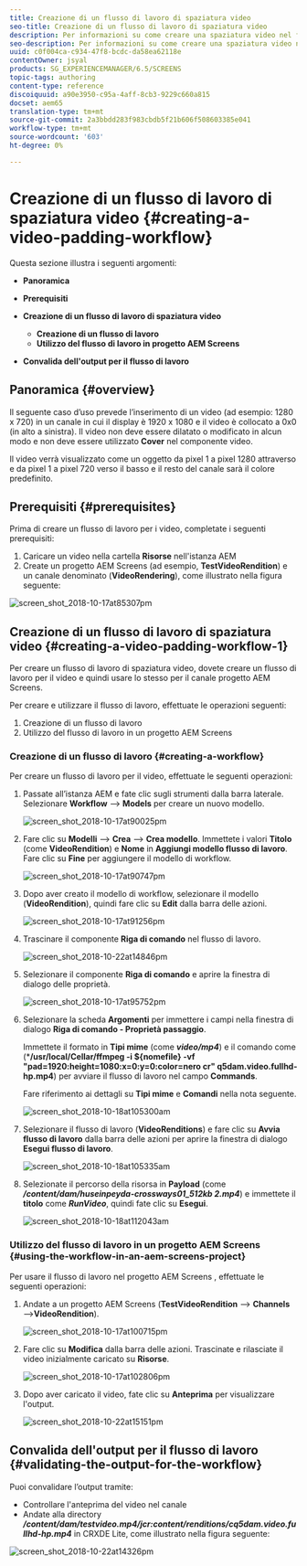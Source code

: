 ```yaml
---
title: Creazione di un flusso di lavoro di spaziatura video
seo-title: Creazione di un flusso di lavoro di spaziatura video
description: Per informazioni su come creare una spaziatura video nel flusso di lavoro per le risorse, seguite questa pagina.
seo-description: Per informazioni su come creare una spaziatura video nel flusso di lavoro per le risorse, seguite questa pagina.
uuid: c0f004ca-c934-47f8-bcdc-da58ea62118e
contentOwner: jsyal
products: SG_EXPERIENCEMANAGER/6.5/SCREENS
topic-tags: authoring
content-type: reference
discoiquuid: a90e3950-c95a-4aff-8cb3-9229c660a815
docset: aem65
translation-type: tm+mt
source-git-commit: 2a3bbdd283f983cbdb5f21b606f508603385e041
workflow-type: tm+mt
source-wordcount: '603'
ht-degree: 0%

---
```



# Creazione di un flusso di lavoro di spaziatura video {#creating-a-video-padding-workflow}

Questa sezione illustra i seguenti argomenti:

* **Panoramica**
* **Prerequisiti**
* **Creazione di un flusso di lavoro di spaziatura video**
   * **Creazione di un flusso di lavoro**
   * **Utilizzo del flusso di lavoro in  progetto AEM Screens**

* **Convalida dell&#39;output per il flusso di lavoro**

## Panoramica {#overview}

Il seguente caso d’uso prevede l’inserimento di un video (ad esempio: 1280 x 720) in un canale in cui il display è 1920 x 1080 e il video è collocato a 0x0 (in alto a sinistra). Il video non deve essere dilatato o modificato in alcun modo e non deve essere utilizzato **Cover** nel componente video.

Il video verrà visualizzato come un oggetto da pixel 1 a pixel 1280 attraverso e da pixel 1 a pixel 720 verso il basso e il resto del canale sarà il colore predefinito.

## Prerequisiti {#prerequisites}

Prima di creare un flusso di lavoro per i video, completate i seguenti prerequisiti:

1. Caricare un video nella cartella **Risorse** nell&#39;istanza AEM
1. Create un progetto AEM Screens  (ad esempio, **TestVideoRendition**) e un canale denominato (**VideoRendering**), come illustrato nella figura seguente:

![screen_shot_2018-10-17at85307pm](assets/screen_shot_2018-10-17at85307pm.png)

## Creazione di un flusso di lavoro di spaziatura video {#creating-a-video-padding-workflow-1}

Per creare un flusso di lavoro di spaziatura video, dovete creare un flusso di lavoro per il video e quindi usare lo stesso per il canale  progetto AEM Screens.

Per creare e utilizzare il flusso di lavoro, effettuate le operazioni seguenti:

1. Creazione di un flusso di lavoro
1. Utilizzo del flusso di lavoro in un progetto AEM Screens 

### Creazione di un flusso di lavoro {#creating-a-workflow}

Per creare un flusso di lavoro per il video, effettuate le seguenti operazioni:

1. Passate all’istanza AEM e fate clic sugli strumenti dalla barra laterale. Selezionare **Workflow** —> **Models** per creare un nuovo modello.

   ![screen_shot_2018-10-17at90025pm](assets/screen_shot_2018-10-17at90025pm.png)

1. Fare clic su **Modelli** —> **Crea** —> **Crea modello**. Immettete i valori **Titolo** (come **VideoRendition**) e **Nome** in **Aggiungi modello flusso di lavoro**. Fare clic su **Fine** per aggiungere il modello di workflow.

   ![screen_shot_2018-10-17at90747pm](assets/screen_shot_2018-10-17at90747pm.png)

1. Dopo aver creato il modello di workflow, selezionare il modello (**VideoRendition**), quindi fare clic su **Edit** dalla barra delle azioni.

   ![screen_shot_2018-10-17at91256pm](assets/screen_shot_2018-10-17at91256pm.png)

1. Trascinare il componente **Riga di comando** nel flusso di lavoro.

   ![screen_shot_2018-10-22at14846pm](assets/screen_shot_2018-10-22at14846pm.png)

1. Selezionare il componente **Riga di comando** e aprire la finestra di dialogo delle proprietà.

   ![screen_shot_2018-10-17at95752pm](assets/screen_shot_2018-10-17at95752pm.png)

1. Selezionare la scheda **Argomenti** per immettere i campi nella finestra di dialogo **Riga di comando - Proprietà passaggio**.

   Immettete il formato in **Tipi mime** (come ***video/mp4***) e il comando come (***/usr/local/Cellar/ffmpeg -i ${nomefile} -vf &quot;pad=1920:height=1080:x=0:y=0:color=nero cr&quot; q5dam.video.fullhd-hp.mp4**) per avviare il flusso di lavoro nel campo **Commands**.

   Fare riferimento ai dettagli su **Tipi mime** e **Comandi** nella nota seguente.

   ![screen_shot_2018-10-18at105300am](assets/screen_shot_2018-10-18at105300am.png)

1. Selezionare il flusso di lavoro (**VideoRenditions**) e fare clic su **Avvia flusso di lavoro** dalla barra delle azioni per aprire la finestra di dialogo **Esegui flusso di lavoro**.

   ![screen_shot_2018-10-18at105335am](assets/screen_shot_2018-10-18at105335am.png)

1. Selezionate il percorso della risorsa in **Payload** (come ***/content/dam/huseinpeyda-crossways01_512kb 2.mp4***) e immettete il **titolo** come ***RunVideo***, quindi fate clic su **Esegui**.

   ![screen_shot_2018-10-18at112043am](assets/screen_shot_2018-10-18at112043am.png)

### Utilizzo del flusso di lavoro in un progetto AEM Screens  {#using-the-workflow-in-an-aem-screens-project}

Per usare il flusso di lavoro nel progetto AEM Screens , effettuate le seguenti operazioni:

1. Andate a un progetto AEM Screens  (**TestVideoRendition** —> **Channels** —>**VideoRendition**).

   ![screen_shot_2018-10-17at100715pm](assets/screen_shot_2018-10-17at100715pm.png)

1. Fare clic su **Modifica** dalla barra delle azioni. Trascinate e rilasciate il video inizialmente caricato su **Risorse**.

   ![screen_shot_2018-10-17at102806pm](assets/screen_shot_2018-10-17at102806pm.png)

1. Dopo aver caricato il video, fate clic su **Anteprima** per visualizzare l&#39;output.

   ![screen_shot_2018-10-22at15151pm](assets/screen_shot_2018-10-22at15151pm.png)

## Convalida dell&#39;output per il flusso di lavoro {#validating-the-output-for-the-workflow}

Puoi convalidare l’output tramite:

* Controllare l&#39;anteprima del video nel canale
* Andate alla directory ***/content/dam/testvideo.mp4/jcr:content/renditions/cq5dam.video.fullhd-hp.mp4*** in CRXDE Lite, come illustrato nella figura seguente:

![screen_shot_2018-10-22at14326pm](assets/screen_shot_2018-10-22at14326pm.png)

